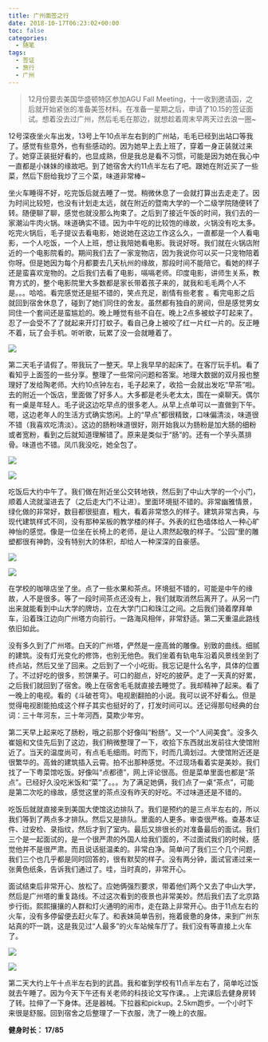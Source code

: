 ```yaml
---
title: 广州面签之行
date: 2018-10-17T06:23:02+00:00
toc: false
categories:
  - 随笔
tags:
  - 签证
  - 旅行
  - 广州
---
```



> 12月份要去美国华盛顿特区参加AGU Fall Meeting，十一收到邀请函，之后就开始紧张的准备美签材料。在准备一星期之后，申请了10.15的签证面试。想着没去过广州，然后毛毛在那边，就想趁着周末早两天过去浪一圈~

<!--more-->

12号深夜坐火车出发，13号上午10点半左右到的广州站，毛毛已经到出站口等我了。感觉有些意外，也有些感动的。因为她早上去上班了，穿着一身正装就过来了。她穿正装挺好看的，也显成熟，但是我总是看不习惯，可能是因为她在我心中一直都是小妹妹的缘故吧。到了她宿舍大约11点半左右了吧。跟她在附近买了一些菜，然后下厨给我炒了三个菜，味道非常棒~


坐火车睡得不好，吃完饭后就去睡了一觉。稍微休息了一会就打算出去走走了。因为时间比较短，也没有计划走太远，就在附近的暨南大学的一个二级学院随便转了转。随便聊了聊，感觉也就没那么拘束了。之后到了接近午饭的时间，我们去的一家潮汕牛肉火锅。味道确实不错。因为中午吃的比较饱的缘故，火锅没有吃太多。吃完火锅后，毛子提议去看电影，她说她在这边工作这么久，一直都是一个人看电影，一个人吃饭，一个人上班，想让我陪她看电影。我说好呀。我们就在火锅店附近的一个电影院看的。期间我们去了一家宠物店，因为我说你可以买一只宠物陪着你呀。但是她因为每个月都要去几天杭州的缘故，那段时间不能陪它。看她的样子还是蛮喜欢宠物的。之后我们去看了电影，嗝嗝老师。印度电影，讲师生关系，教育方式的，整个电影院里大多数都是家长带着孩子来的，就我和毛毛两个人不是。。。哈哈。看完感觉还是挺不错的，笑点充足，剧情有些老套 。看完电影之后就回到宿舍休息了，碰到了她们同住的舍友。虽然都有独自的房间，但是感觉男女同住一个套间还是蛮尴尬的。晚上睡觉有些不自在。晚上2点多被蚊子叮起来了。忍了一会受不了了就起来开灯打蚊子。看自己身上被咬了红一片红一片的。反正睡不着，玩了会手机。听听歌，玩累了没一会就睡着了。

![](https://gitee.com/xunhs/xunhs/raw/master/pics/2020/spring/20200312230347.png)

第二天毛子请假了。带我玩了一整天。早上我早早的起床了。在客厅玩手机。看了看知乎上面签的一些分享。整理了一些常问问题和答案。地理大数据的双月报也整理好了发给陶老师。大约10点钟左右，毛子起来了，收拾一会就出发吃“早茶”啦。去的附近一个饭店，里面做了好多人。大多都是老头老太太，围在一桌聊天。偶尔有一桌是年轻人。毛子说这边吃早点的很多老人。从早上点单可以一直做到下午。嗯，这边老年人的生活方式确实悠闲。上的“早点”都很精致，口味偏清淡，味道很不错（我喜欢吃清淡）。这边的肠粉味道很好，刚开始我以为肠粉是加大肠的细粉或者宽粉，看到之后就知道理解错了。原来是类似于“肠”的。还有一个芋头蒸排骨。味道也不错。凤爪我没吃，她全包了。

![](https://gitee.com/xunhs/xunhs/raw/master/pics/2020/spring/20200312230718.png)

![](https://gitee.com/xunhs/xunhs/raw/master/pics/2020/spring/20200312230014.png)

吃饭后大约中午了。我们做在附近坐公交转地铁，然后到了中山大学的一个小门，顺着人流就溜进去了（之后走大门不让进）。里面环境挺不错的。非常幽雅情景，绿化做的非常好，数目都很挺直，粗大，看着非常悠久的样子。建筑非常古典，与现代建筑样式不同，没有那种呆板的教学楼的样子。外表的红色墙体给人一种心旷神怡的感觉。像是一位坐在长椅上的老师，是让人肃然起敬的样子。“公园”里的雕塑都很有神韵，没有特别大的体积，却给人一种深深的自豪感。

![](https://gitee.com/xunhs/xunhs/raw/master/pics/2020/spring/20200312230603.png)

![](https://gitee.com/xunhs/xunhs/raw/master/pics/2020/spring/20200312225929.png)



在学校的咖啡店坐了坐。点了一些水果和茶点。环境挺不错的，可能是中午的缘故，人不是很多。等了一段时间茶点还没有上，我们就取消然后离开了。从另一门出来就能看到中山大学的牌坊，立在大学门口和珠江之间。之后我们骑着摩拜单车，沿着珠江边向广州塔方向前行。一路海风相伴，非常舒适。第二天重温此路线依旧如此。


没有多久到了广州塔。白天的广州塔，俨然是一座高耸的雕像。别致的曲线。细腻的建筑。没有灯光变化的修饰，也别无他色。我们坐着有轨电车沿着风景线坐到了终点站，然后又坐了回来。之后到了一个小吃街。我忘记是什么名字，具体的位置了。不过好吃的很多，煎饼果子。可口的甜点，好吃的披萨。走了一天真的好累，之后我们就回到了宿舍。晚上在宿舍毛毛就直接去睡觉了。我却精神了起来。看了一晚上的电视。看的《斗破苍穹》。电视剧翻拍的小说。我可以说不好看么。但是觉得电视剧能拍成这个样子其实也挺好的了，打发时间可以。还记得那句经典的台词：三十年河东，三十年河西，莫欺少年穷。

第二天早上起来吃了肠粉，哦之前那个好像叫“粉肠”。又一个“人间美食”。没多久崔姐和文佳先后到了这边，我们稍微整理了一下，收拾下东西就出发前往大使馆附近了。当天的温度尚可，有点毛毛细雨。时而下，时而几滴划过。大使馆附近还是很繁华的。高耸的建筑插入云霄。拍不出那种感觉。不过现场看着实是美妙。我们找了一下粤菜馆吃饭。好像叫“点都德”，网上评论很高。但是菜单里面也都是“茶点”。已经好久没吃米饭和“菜”了。。。为了满足她俩，我们点了一桌“茶点”，可能是第二次吃的缘故，感觉这里的茶点没有昨天的好吃。不过味道还是不错的。


吃饭后就就直接来到美国大使馆这边排队了。我们是预约的是三点半左右的，所以我们等到了两点多才排队。然后又是排队。里面的人更多。审查很严格。查基本证件、过安检、录指纹，然后才到了室内。最后又排很长的对准备最后的面试。我们三个是一起面试的，是一个很严肃的外国人给我们面的，不过面试我们的时候，感觉他并不是很严肃。而且说话挺温柔的。非常白净。简单问了我们三个几个问题，我们三个也几乎都是同时回答的，很有默契的样子。没有两分钟，面试官递过来一张黄色纸条，告诉我们通过了。哇，当时真的，非常开心。


面试结束后非常开心、放松了。应她俩强烈要求，带着他们两个又去了中山大学，然后是广州塔的重复路线。不过这次看到的夜景也非常美妙。然后我们去了北京路步行街。熙熙攘攘的人群和灯火通明的闹市，走在路上非常开心。由于11点左右的火车，没有多停留便去赶火车了。和表妹简单告别，拖着疲惫的身体，来到广州东站真的吓一跳，这是我见过“人最多”的火车站候车厅了。我们没有等直接上火车了。


![](https://gitee.com/xunhs/xunhs/raw/master/pics/2020/spring/20200312225633.png)  

![](https://gitee.com/xunhs/xunhs/raw/master/pics/2020/spring/20200312230302.png)



第二天大约上午十点半左右到的武昌。我和崔到学校有11点半左右了，简单吃过饭就去午睡了。因为今天下午还有关老师的科技论文写作课。。上完课后去健身房转了转。拉伸了一下身体。还是器械。下拉器和pickup。2.5km跑步。一个小时下来很是舒服。回到宿舍之后整理了一下衣服，洗了一晚上的衣服。

<strong>健身时长： 17/85</strong>